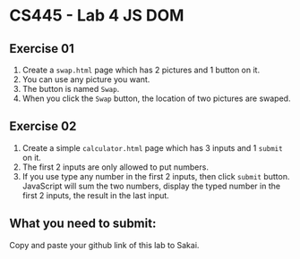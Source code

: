# CS445 - Lab 4 JS DOM
## Exercise 01
1. Create a `swap.html` page which has 2 pictures and 1 button on it.
2. You can use any picture you want.
3. The button is named `Swap`.
4. When you click the `Swap` button, the location of two pictures are swaped.

## Exercise 02
1. Create a simple `calculator.html` page which has 3 inputs and 1 `submit` on it.
2. The first 2 inputs are only allowed to put numbers.
3. If you use type any number in the first 2 inputs, then click `submit` button.
JavaScript will sum the two numbers, display the typed number in the first 2 inputs, the result in the last input.

## What you need to submit:
Copy and paste your github link of this lab to Sakai.
